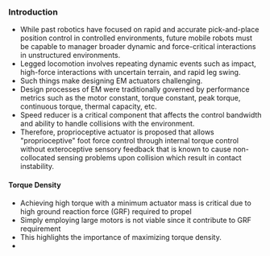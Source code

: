 ### Introduction
- While past robotics have focused on rapid and accurate pick-and-place position control in controlled environments, future mobile robots must be capable to manager broader dynamic and force-critical interactions in unstructured environments. 
- Legged locomotion involves repeating dynamic events such as impact, high-force interactions with uncertain terrain, and rapid leg swing. 
- Such things make designing EM actuators challenging. 
- Design processes of EM were traditionally governed by performance metrics such as the motor constant, torque constant, peak torque, continuous torque, thermal capacity, etc.
- Speed reducer is a critical component that affects the control bandwidth and ability to handle collisions with the environment. 
- Therefore, proprioceptive actuator is proposed that allows  "proprioceptive" foot force control through internal torque control without exteroceptive sensory feedback that is known to cause non-collocated sensing problems upon collision which result in contact instability.

#### Torque Density
- Achieving high torque with a minimum actuator mass is critical due to high ground reaction force (GRF) required to propel
- Simply employing large motors is not viable since it contribute to GRF requirement
- This highlights the importance of maximizing torque density.
- 